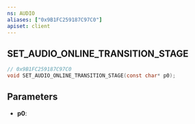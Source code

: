 ```yaml
---
ns: AUDIO
aliases: ["0x9B1FC259187C97C0"]
apiset: client
---
```

## SET_AUDIO_ONLINE_TRANSITION_STAGE

```c
// 0x9B1FC259187C97C0
void SET_AUDIO_ONLINE_TRANSITION_STAGE(const char* p0);
```


## Parameters
* **p0**: